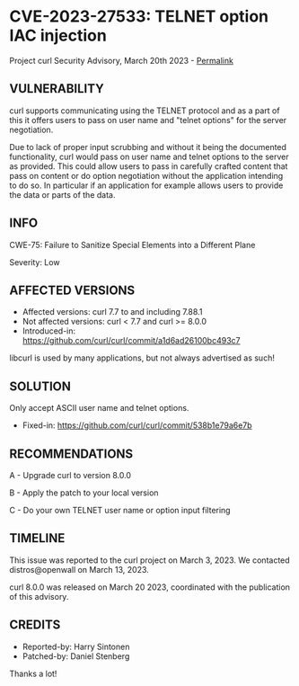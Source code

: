 CVE-2023-27533: TELNET option IAC injection
============================================

Project curl Security Advisory, March 20th 2023 -
[Permalink](https://curl.se/docs/CVE-2023-27533.html)

VULNERABILITY
-------------

curl supports communicating using the TELNET protocol and as a part of this it
offers users to pass on user name and "telnet options" for the server
negotiation.

Due to lack of proper input scrubbing and without it being the documented
functionality, curl would pass on user name and telnet options to the server
as provided. This could allow users to pass in carefully crafted content that
pass on content or do option negotiation without the application intending to
do so. In particular if an application for example allows users to provide the
data or parts of the data.

INFO
----

CWE-75: Failure to Sanitize Special Elements into a Different Plane

Severity: Low

AFFECTED VERSIONS
-----------------

- Affected versions: curl 7.7 to and including 7.88.1
- Not affected versions: curl < 7.7 and curl >= 8.0.0
- Introduced-in: https://github.com/curl/curl/commit/a1d6ad26100bc493c7

libcurl is used by many applications, but not always advertised as such!

SOLUTION
------------

Only accept ASCII user name and telnet options.

- Fixed-in: https://github.com/curl/curl/commit/538b1e79a6e7b

RECOMMENDATIONS
--------------

 A - Upgrade curl to version 8.0.0

 B - Apply the patch to your local version

 C - Do your own TELNET user name or option input filtering

TIMELINE
--------

This issue was reported to the curl project on March 3, 2023. We contacted
distros@openwall on March 13, 2023.

curl 8.0.0 was released on March 20 2023, coordinated with the publication of
this advisory.

CREDITS
-------

- Reported-by: Harry Sintonen
- Patched-by: Daniel Stenberg

Thanks a lot!
